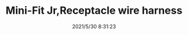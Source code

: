 ﻿---
layout: post 
title: Mini-Fit Jr,Receptacle wire harness
tags: MX40
categories: wire-harness
overview: 
part_number: 0505-1
thumb_img: 
small_img: static/202105/505-20210530.jpg
date: 2021/5/30 8:31:23
---



